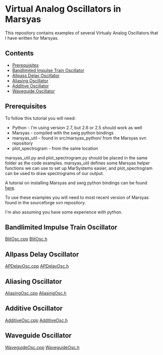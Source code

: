 Virtual Analog Oscillators in Marsyas
==========================================================

This repository contains examples of several Virtualy Analog Oscillators that I
have written for Marsyas.

Contents
--------

* [Prerequisites](README.md#prerequisites)
* [Bandlimited Impulse Train Oscillator](README.md#bandlimited-impulse-train-oscillator)
* [Allpass Delay Oscillator](README.md#allpass-delay-oscillator)
* [Aliasing Oscillator](README.md#aliasing-oscillator)
* [Additive Oscillator](README.md#additive-oscillator)
* [Waveguide Oscillator](README.md#waveguide-oscillator)

Prerequisites
-------------
To follow this tutorial you will need:

+ Python - I'm using version 2.7, but 2.6 or 2.5 should work as well
+ Marsyas - compiled with the swig python bindings
+ marsyas_util - found in src/marsyas_python/ from the Marsyas svn repository
+ plot_spectrogram - from the same location

marsyas_util.py and plot_spectrogram.py should be placed in the same folder as
the code examples.  marsyas_util defines some Marsyas helper functions we can
use to set up MarSystems easier, and plot_spectrogram can be used to draw
spectrograms of our output.

A tutorial on installing Marsyas and swig python bindings can be found
[here](http://marsology.blogspot.ca/2011/09/installing-marsyas-with-python-bindings.html).

To use these examples you will need to most recent version of Marsyas found in
the sourceforge svn repository.

I'm also assuming you have some experience with python.

Bandlimited Impulse Train Oscillator
------------------------------------
[BlitOsc.cpp](http://marsyas.svn.sourceforge.net/viewvc/marsyas/trunk/src/marsyas/BlitOsc.cpp?revision=4803&view=markup)
[BlitOsc.h](http://marsyas.svn.sourceforge.net/viewvc/marsyas/trunk/src/marsyas/BlitOsc.h?revision=4803&view=markup)

Allpass Delay Oscillator
------------------------
[APDelayOsc.cpp](http://marsyas.svn.sourceforge.net/viewvc/marsyas/trunk/src/marsyas/APDelayOsc.cpp?revision=4803&view=markup)
[APDelayOsc.h](http://marsyas.svn.sourceforge.net/viewvc/marsyas/trunk/src/marsyas/APDelayOsc.h?revision=4803&view=markup)

Aliasing Oscillator
-------------------
[AliasingOsc.cpp](http://marsyas.svn.sourceforge.net/viewvc/marsyas/trunk/src/marsyas/AliasingOsc.cpp?revision=4803&view=markup)
[AliasingOsc.h](http://marsyas.svn.sourceforge.net/viewvc/marsyas/trunk/src/marsyas/AliasingOsc.h?revision=4803&view=markup)

Additive Oscillator
-------------------
[AdditiveOsc.cpp](http://marsyas.svn.sourceforge.net/viewvc/marsyas/trunk/src/marsyas/AdditiveOsc.cpp?revision=4803&view=markup)
[AdditiveOsc.h](http://marsyas.svn.sourceforge.net/viewvc/marsyas/trunk/src/marsyas/AdditiveOsc.h?revision=4803&view=markup)

Waveguide Oscillator
--------------------
[WaveguideOsc.cpp](http://marsyas.svn.sourceforge.net/viewvc/marsyas/trunk/src/marsyas/WaveguideOsc.cpp?revision=4803&view=markup)
[WaveguideOsc.h](http://marsyas.svn.sourceforge.net/viewvc/marsyas/trunk/src/marsyas/WaveguideOsc.h?revision=4803&view=markup)

